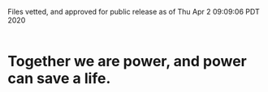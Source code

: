 Files vetted, and approved for public release as of Thu Apr  2 09:09:06 PDT 2020<br><br><h1>Together we are power, and power can save a life.</h1>
